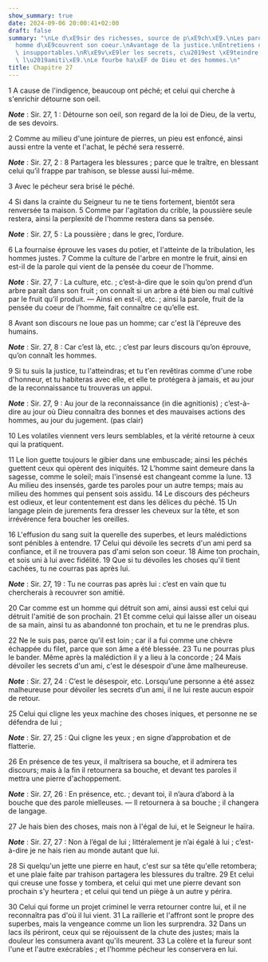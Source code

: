 ```yaml
---
show_summary: true
date: 2024-09-06 20:00:41+02:00
draft: false
summary: "\nLe d\xE9sir des richesses, source de p\xE9ch\xE9.\nLes paroles de l\u2019\
  homme d\xE9couvrent son coeur.\nAvantage de la justice.\nEntretiens des p\xE9cheurs\
  \ insupportables.\nR\xE9v\xE9ler les secrets, c\u2019est \xE9teindre enti\xE8rement\
  \ l\u2019amiti\xE9.\nLe fourbe ha\xEF de Dieu et des hommes.\n"
title: Chapitre 27
---
```





1 A cause de l'indigence, beaucoup ont péché; et celui qui cherche à s'enrichir détourne son oeil.

***Note*** :  Sir. 27, 1 : Détourne son oeil, son regard de la loi de Dieu, de la vertu, de ses devoirs.

2 Comme au milieu d'une jointure de pierres, un pieu est enfoncé, ainsi aussi entre la vente et l'achat, le péché sera resserré.

***Note*** :  Sir. 27, 2 : 8 Partagera les blessures ; parce que le traître, en blessant celui qu’il frappe par trahison, se blesse aussi lui-même.

3 Avec le pécheur sera brisé le péché.


4 Si dans la crainte du Seigneur tu ne te tiens fortement, bientôt sera renversée ta maison. 5 Comme par l'agitation du crible, la poussière seule restera, ainsi la perplexité de l'homme restera dans sa pensée.

***Note*** :  Sir. 27, 5 : La poussière ; dans le grec, l’ordure.

6 La fournaise éprouve les vases du potier, et l'atteinte de la tribulation, les hommes justes. 7 Comme la culture de l'arbre en montre le fruit, ainsi en est-il de la parole qui vient de la pensée du coeur de l'homme.

***Note*** :  Sir. 27, 7 : La culture, etc. ; c’est-à-dire que le soin qu’on prend d’un arbre paraît dans son fruit ; on connaît si un arbre a été bien ou mal cultivé par le fruit qu’il produit. ― Ainsi en est-il, etc. ; ainsi la parole, fruit de la pensée du coeur de l’homme, fait connaître ce qu’elle est.


8 Avant son discours ne loue pas un homme; car c'est là l'épreuve des humains.

***Note*** :  Sir. 27, 8 : Car c’est là, etc. ; c’est par leurs discours qu’on éprouve, qu’on connaît les hommes.

9 Si tu suis la justice, tu l'atteindras; et tu t'en revêtiras comme d'une robe d'honneur, et tu habiteras avec elle, et elle te protégera à jamais, et au jour de la reconnaissance tu trouveras un appui.

***Note*** :  Sir. 27, 9 : Au jour de la reconnaissance (in die agnitionis) ; c’est-à-dire au jour où Dieu connaîtra des bonnes et des mauvaises actions des hommes, au jour du jugement. (pas clair)

10 Les volatiles viennent vers leurs semblables, et la vérité retourne à ceux qui la pratiquent.


11 Le lion guette toujours le gibier dans une embuscade; ainsi les péchés guettent ceux qui opèrent des iniquités. 12 L'homme saint demeure dans la sagesse, comme le soleil; mais l'insensé est changeant comme la lune. 13 Au milieu des insensés, garde tes paroles pour un autre temps; mais au milieu des hommes qui pensent sois assidu. 14 Le discours des pécheurs est odieux, et leur contentement est dans les délices du péché. 15 Un langage plein de jurements fera dresser les cheveux sur la tête, et son irrévérence fera boucher les oreilles.


16 L'effusion du sang suit la querelle des superbes, et leurs malédictions sont pénibles à entendre. 17 Celui qui dévoile les secrets d'un ami perd sa confiance, et il ne trouvera pas d'ami selon son coeur. 18 Aime ton prochain, et sois uni à lui avec fidélité. 19 Que si tu dévoiles les choses qu'il tient cachées, tu ne courras pas après lui.

***Note*** :  Sir. 27, 19 : Tu ne courras pas après lui : c’est en vain que tu chercherais à recouvrer son amitié.

20 Car comme est un homme qui détruit son ami, ainsi aussi est celui qui détruit l'amitié de son prochain. 21 Et comme celui qui laisse aller un oiseau de sa main, ainsi tu as abandonné ton prochain, et tu ne le prendras plus.


22 Ne le suis pas, parce qu'il est loin ; car il a fui comme une chèvre échappée du filet, parce que son âme a été blessée. 23 Tu ne pourras plus le bander. Même après la malédiction il y a lieu à la concorde ; 24 Mais dévoiler les secrets d'un ami, c'est le désespoir d'une âme malheureuse.

***Note*** :  Sir. 27, 24 : C’est le désespoir, etc. Lorsqu’une personne a été assez malheureuse pour dévoiler les secrets d’un ami, il ne lui reste aucun espoir de retour.


25 Celui qui cligne les yeux machine des choses iniques, et personne ne se défendra de lui ;

***Note*** :  Sir. 27, 25 : Qui cligne les yeux ; en signe d’approbation et de flatterie.

26 En présence de tes yeux, il maîtrisera sa bouche, et il admirera tes discours; mais à la fin il retournera sa bouche, et devant tes paroles il mettra une pierre d'achoppement.

***Note*** :  Sir. 27, 26 : En présence, etc. ; devant toi, il n’aura d’abord à la bouche que des parole mielleuses. ― Il retournera à sa bouche ; il changera de langage.

27 Je hais bien des choses, mais non à l'égal de lui, et le Seigneur le haïra.

***Note*** :  Sir. 27, 27 : Non à l’égal de lui ; littéralement je n’ai égalé à lui ; c’est-à-dire je ne hais rien au monde autant que lui.

28 Si quelqu'un jette une pierre en haut, c'est sur sa tête qu'elle retombera; et une plaie faite par trahison partagera les blessures du traître. 29 Et celui qui creuse une fosse y tombera, et celui qui met une pierre devant son prochain s'y heurtera ; et celui qui tend un piège à un autre y périra.


30 Celui qui forme un projet criminel le verra retourner contre lui, et il ne reconnaîtra pas d'où il lui vient. 31 La raillerie et l'affront sont le propre des superbes, mais la vengeance comme un lion les surprendra. 32 Dans un lacs ils périront, ceux qui se réjouissent de la chute des justes; mais la douleur les consumera avant qu'ils meurent. 33 La colère et la fureur sont l'une et l'autre exécrables ; et l'homme pécheur les conservera en lui.

